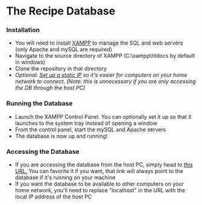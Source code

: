 # The Recipe Database
<h3>Installation</h3>
<ul>
<li>You will need to install <a href="https://www.apachefriends.org/">XAMPP</a> to manage the SQL and web servers (only Apache and mySQL are required)</li>
<li>Navigate to the source directory of XAMPP (C:\xampp\htdocs by default in windows)</li>
<li>Clone the repository in that directory</li>
<li><i>Optional: <a href="https://www.google.com/search?ei=7prZXeGrD8TYtAWLya64DQ&q=how+to+set+up+a+static+ip&oq=how+to+set+up+a+static+ip&gs_l=psy-ab.3..0i10l7.693540.697665..697922...0.1..0.153.3272.0j25......0....1..gws-wiz.......0i71j0i67j0i273j0j0i131.V9TiHXnsnkY&ved=0ahUKEwjh2reimoHmAhVELK0KHYukC9cQ4dUDCAo&uact=5">Set up a static IP</a> so it's easier for computers on your home network to connect. (Note: this is unnecessary if you are only accessing the DB through the host PC)</i></li>
</ul>
<h3>Running the Database</h3>
<ul>
<li>Launch the XAMPP Control Panel. You can optionally set it up so that it launches to the system tray instead of opening a window</li>
<li>From the control panel, start the mySQL and Apache servers</li>
<li>The database is now up and running!</li>
</ul>
<h3>Accessing the Database</h3>
<ul>
<li>If you are accessing the database from the host PC, simply head to <a href="http://localhost/recipeDatabase/getrecipeinfo.php">this URL.</a> You can favorite it if you want, that link will always point to the database if it's running on your machine</li>
<li>If you want the database to be available to other computers on your home network, you'll need to replace "localhost" in the URL with the local IP address of the host PC</li>
</ul>
